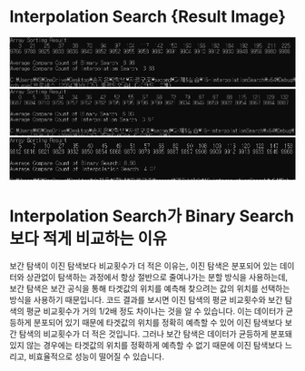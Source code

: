 # Interpolation Search {Result Image}
![](./interpolationSearch1.PNG)
![](./interpolationSearch2.PNG)
![](./interpolationSearch3.PNG)

# Interpolation Search가 Binary Search보다 적게 비교하는 이유
보간 탐색이 이진 탐색보다 비교횟수가 더 적은 이유는, 이진 탐색은 분포되어 있는 데이터와 상관없이 탐색하는 과정에서 항상 절반으로 줄여나가는 분할 방식을 사용하는데, 보간 탐색은 보간 공식을 통해 타겟값의 위치를 예측해 찾으려는 값의 위치를 선택하는 방식을 사용하기 때문입니다. 코드 결과를 보시면 이진 탐색의 평균 비교횟수와 보간 탐색의 평균 비교횟수가 거의 1/2배 정도 차이나는 것을 알 수 있습니다. 이는 데이터가 균등하게 분포되어 있기 때문에 타겟값의 위치를 정확히 예측할 수 있어 이진 탐색보다 보간 탐색의 비교횟수가 더 적은 것입니다.
그러나 보간 탐색은 데이터가 균등하게 분포돼있지 않는 경우에는 타겟값의 위치를 정확하게 예측할 수 없기 때문에 이진 탐색보다 느리고, 비효율적으로 성능이 떨어질 수 있습니다.
